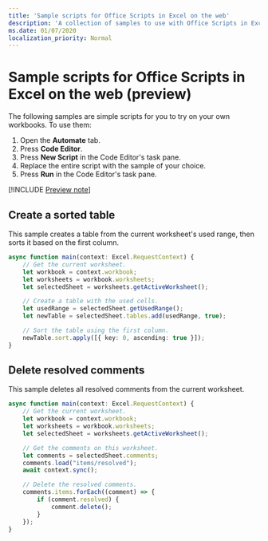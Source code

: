```yaml
---
title: 'Sample scripts for Office Scripts in Excel on the web'
description: 'A collection of samples to use with Office Scripts in Excel on the web.'
ms.date: 01/07/2020
localization_priority: Normal
---
```


# Sample scripts for Office Scripts in Excel on the web (preview)

The following samples are simple scripts for you to try on your own workbooks. To use them:

1. Open the **Automate** tab.
2. Press **Code Editor**.
3. Press **New Script** in the Code Editor's task pane.
4. Replace the entire script with the sample of your choice.
5. Press **Run** in the Code Editor's task pane.

[!INCLUDE [Preview note](../includes/preview-note.md)]

## Create a sorted table

This sample creates a table from the current worksheet's used range, then sorts it based on the first column.

```TypeScript
async function main(context: Excel.RequestContext) {
    // Get the current worksheet.
    let workbook = context.workbook;
    let worksheets = workbook.worksheets;
    let selectedSheet = worksheets.getActiveWorksheet();

    // Create a table with the used cells.
    let usedRange = selectedSheet.getUsedRange();
    let newTable = selectedSheet.tables.add(usedRange, true);

    // Sort the table using the first column.
    newTable.sort.apply([{ key: 0, ascending: true }]);
}
```

## Delete resolved comments

This sample deletes all resolved comments from the current worksheet.

```TypeScript
async function main(context: Excel.RequestContext) {
    // Get the current worksheet.
    let workbook = context.workbook;
    let worksheets = workbook.worksheets;
    let selectedSheet = worksheets.getActiveWorksheet();

    // Get the comments on this worksheet.
    let comments = selectedSheet.comments;
    comments.load("items/resolved");
    await context.sync();

    // Delete the resolved comments.
    comments.items.forEach((comment) => {
        if (comment.resolved) {
            comment.delete();
        }
    });
}
```
